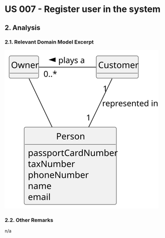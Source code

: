 # US 007 - Register user in the system

## 2. Analysis

### 2.1. Relevant Domain Model Excerpt 

![Domain Model](svg/us007-domain-model.svg)

### 2.2. Other Remarks

n/a